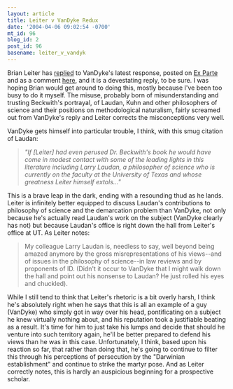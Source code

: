 ```yaml
---
layout: article
title: Leiter v VanDyke Redux
date: '2004-04-06 09:02:54 -0700'
mt_id: 96
blog_id: 2
post_id: 96
basename: leiter_v_vandyk
---
```

Brian Leiter has <a href="http://webapp.utexas.edu/blogs/archives/bleiter/001072.html#001072">replied</a> to VanDyke's latest response, posted on <a href="http://fedsoc.blogspot.com">Ex Parte</a> and as a comment <a href="http://www.mblog.com/dispatches_from_the_culture_wars/018325.html">here</a>, and it is a devestating reply, to be sure. I was hoping Brian would get around to doing this, mostly because I've been too busy to do it myself. The misuse, probably born of misunderstanding and trusting Beckwith's portrayal, of Laudan, Kuhn and other philosophers of science and their positions on methodological naturalism, fairly screamed out from VanDyke's reply and Leiter corrects the misconceptions very well. 

VanDyke gets himself into particular trouble, I think, with this smug citation of Laudan:<blockquote><i>"If [Leiter] had even perused Dr. Beckwith's book he would have come in modest contact with some of the leading lights in this literature including Larry Laudan, a philosopher of science who is currently on the faculty at the University of Texas and whose greatness Leiter himself extols..."</i></blockquote>This is a brave leap in the dark, ending with a resounding thud as he lands. Leiter is infinitely better equipped to discuss Laudan's contributions to philosophy of science and the demarcation problem than VanDyke, not only because he's actually read Laudan's work on the subject (VanDyke clearly has not) but because Laudan's office is right down the hall from Leiter's office at UT. As Leiter notes:<blockquote>My colleague Larry Laudan is, needless to say, well beyond being amazed anymore by the gross misrepresentations of his views--and of issues in the philosophy of science--in law reviews and by proponents of ID. (Didn't it occur to VanDyke that I might walk down the hall and point out his nonsense to Laudan? He just rolled his eyes and chuckled).</blockquote>While I still tend to think that Leiter's rhetoric is a bit overly harsh, I think he's absolutely right when he says that this is all an example of a guy (VanDyke) who simply got in way over his head, pontificating on a subject he knew virtually nothing about, and his reputation took a justifiable beating as a result. It's time for him to just take his lumps and decide that should he venture into such territory again, he'll be better prepared to defend his views than he was in this case. Unfortunately, I think, based upon his reaction so far, that rather than doing that, he's going to continue to filter this through his perceptions of persecution by the "Darwinian establishment" and continue to strike the martyr pose. And as Leiter correctly notes, this is hardly an auspicious beginning for a prospective scholar.
